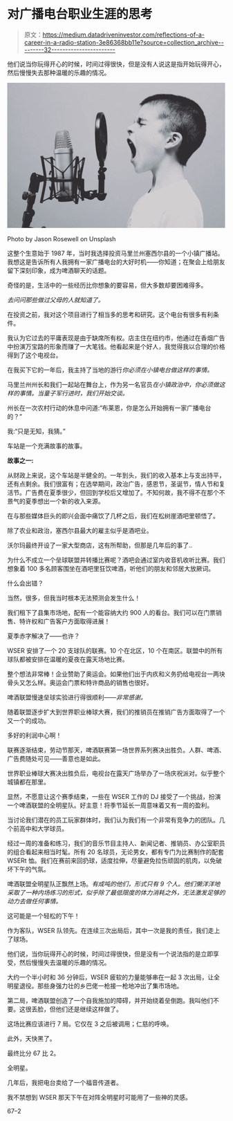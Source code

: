 # 对广播电台职业生涯的思考

> 原文：<https://medium.datadriveninvestor.com/reflections-of-a-career-in-a-radio-station-3e86368bb11e?source=collection_archive---------32----------------------->

他们说当你玩得开心的时候，时间过得很快，但是没有人说这是指开始玩得开心，然后慢慢失去那种温暖的乐趣的情况。

![](img/6da1351315777a3cf64ba7bd0bef1901.png)

Photo by Jason Rosewell on Unsplash

这整个生意始于 1987 年，当时我选择投资马里兰州塞西尔县的一个小镇广播站。我想这是告诉所有人我拥有一家广播电台的大好时机——你知道；在聚会上给朋友留下深刻印象，成为啤酒聊天的话题。

奇怪的是，生活中的一些经历比你想象的要容易，但大多数却要困难得多。

*去问问那些做过父母的人就知道了。*

在投资之前，我对这个项目进行了相当多的思考和研究。这个电台有很多有利条件。

我认为它过去的平庸表现是由于缺席所有权。店主住在纽约市，他通过在香烟广告中扮演万宝路的形象而赚了一大笔钱。他看起来是个好人，我觉得我以合理的价格得到了这个电视台。

在我买下它的一年后，我主持了当地的游行*你必须在小镇电台做这样的事情。*

马里兰州州长和我们一起站在舞台上，作为另一名官员*在小镇政治中，你必须做这样的事情。当童子军行进时，我们开始交谈。*

州长在一次农村行动的休息中问道:“布莱恩，你是怎么开始拥有一家广播电台的？”

我:“只是无知，我猜。”

车站是一个充满故事的故事。

**故事之一:**

从财政上来说，这个车站是半健全的。一年到头，我们的收入基本上与支出持平，还有点剩余。我们很富有；在选举期间，政治广告，感恩节，圣诞节，情人节和复活节。广告费在夏季很少，但回到学校后又增加了。不知何故，我不得不在那个不景气的夏季想出一个新的收入来源。

在与那些媒体巨头的即兴会面中痛饮了几杯之后，我们在松树崖酒吧里顿悟了。

除了农业和政治，塞西尔县最大的雇主似乎是酒吧业。

沃尔玛最终开设了一家大型商店，这有所帮助，但那是几年后的事了..

为什么不成立一个垒球联盟并转播比赛呢？酒吧会通过室内收音机收听比赛。我们想象着 100 多名顾客围坐在酒吧里狂饮啤酒，听他们的朋友和邻居大放厥词。

什么会出错？

当然，很多，但我当时根本无法预测会发生什么！

我们租下了县集市场地，配有一个能容纳大约 900 人的看台。我们可以在门票销售、特许权和广告客户方面取得进展！

夏季赤字解决了——也许？

WSER 安排了一个 20 支球队的联赛。10 个在北区，10 个在南区。联盟中的所有球队都被安排在温暖的夏夜在露天场地比赛。

整个想法非常棒！企业赞助了奥运会。如果他们出于内疚和义务扔给电视台一两块骨头又怎么样。奥运会门票和特许商品的销售也很好。

啤酒联盟慢速垒球实验进行得很顺利——*非常感谢。*

随着联盟逐步扩大到世界职业棒球大赛，我们的推销员在推销广告方面取得了一个又一个的成功。

多好的利润中心啊！

联赛逐渐结束，劳动节那天，啤酒联赛第一场世界系列赛决出胜负。人群、啤酒、广告费随处可见——善意也是如此。

世界职业棒球大赛决出胜负后，电视台在露天广场举办了一场庆祝派对。似乎整个城镇都在那里。

显然，不愿意让这个赛季结束，一些在 WSER 工作的 DJ 接受了一个挑战，扮演一个啤酒联盟的全明星队。好主意！将季节延长一周意味着又有一周的盈利。

当讨论我们潜在的员工玩家群体时，我们认为我们有一个非常有竞争力的团队。几个前高中和大学球员。

经过一周的准备和练习，我们的音乐节目主持人、新闻记者、推销员、办公室职员的组合看起来相当时髦。所有 20 名球员，无论男女，都有专门为比赛制作的配套 WSERt 恤。我们在赛前来回扔球，适度拉伸，尽量避免拉伤顽固的肌肉，以免破坏下午的气氛。

啤酒联盟全明星队正飘然上场。*有成吨的他们，形式只有 9 个人。他们懒洋洋地采取了一种内场练习的形式，似乎除了最低限度的体力消耗之外，无法激发足够的动力去做任何事情。*

这可能是一个轻松的下午！

作为客队，WSER 队领先。在连续三次出局后，其中一次是我的责任，我们走上了球场。

他们说，当你玩得开心的时候，时间过得很快，但是没有一个说法指的是立即享受，然后慢慢失去温暖的乐趣的情况。

大约一个半小时和 36 分钟后，WSER 疲软的力量能够串在一起 3 次出局，让全明星退役。那些身强力壮的乡巴佬一枪接一枪地冲出了集市场地。

第二局，啤酒联盟创造了一个自我施加的障碍，并开始绕着垒倒跑。我叫他们不要。这很丢脸，但他们还是继续这样做了。

这场比赛应该进行 7 局。它仅在 3 之后被调用；仁慈的呼唤。

此外，天快黑了。

最终比分 67 比 2。

全明星。

几年后，我把电台卖给了一个福音传道者。

我不禁想到 WSER 那天下午在对阵全明星时可能用了一些神的灵感。

67–2